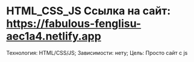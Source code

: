 # HTML_CSS_JS Ссылка на сайт: https://fabulous-fenglisu-aec1a4.netlify.app
Технология: HTML/CSS/JS; Зависимости: нету; Цель: Просто сайт с js
